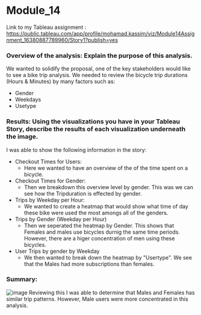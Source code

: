 # Module_14

Link to my Tableau assignment : https://public.tableau.com/app/profile/mohamad.kassim/viz/Module14Assignment_16380887789960/Story1?publish=yes

### Overview of the analysis: Explain the purpose of this analysis.
We wanted to solidify the proposal, one of the key stakeholders would like to see a bike trip analysis. We needed to review the bicycle trip durations (Hours & Minutes) by many factors such as:
- Gender
- Weekdays
- Usetype

### Results: Using the visualizations you have in your Tableau Story, describe the results of each visualization underneath the image.

I was able to show the following information in the story:
- Checkout Times for Users:
  - Here we wanted to have an overview of the of the time spent on a bicycle.
- Checkout Times for Gender:
  - Then we breakdown this overview level by gender. This was we can see how the Tripduration is effected by gender.
- Trips by Weekday per Hour: 
  - We wanted to create a heatmap that would show what time of day these bike were used the most amongs all of the genders.
- Trips by Gender (Weekday per Hour)
  - Then we seperated the heatmap by Gender. This shows that Females and males use bicycles durnig the same time periods. However, there are a higer concentration of men using these bicycles.
- User Trips by gender by Weekday
  - We then wanted to break down the heatmap by "Usertype". We see that the Males had more subscriptions than females.

### Summary: 
![image](https://user-images.githubusercontent.com/47649575/143759516-8a4efb4f-9f9f-444b-b471-1bbb9a7bf5bd.png)
Reviewing this I was able to determine that Males and Females has similar trip patterns. However, Male users were more concentrated in this analysis.

